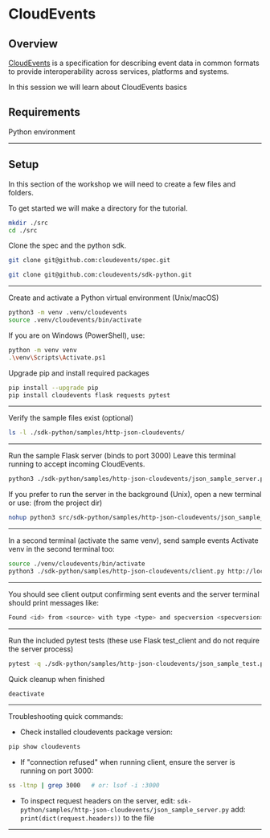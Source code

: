 # CloudEvents

## Overview

[CloudEvents](https://github.com/cloudevents/spec) is a specification for
describing event data in common formats to provide interoperability across
services, platforms and systems.

In this session we will learn about CloudEvents basics

## Requirements

Python environment

---

## Setup

In this section of the workshop we will need to create a few files and folders.

To get started we will make a directory for the tutorial.

```bash
mkdir ./src
cd ./src
```

Clone the spec and the python sdk.

```bash
git clone git@github.com:cloudevents/spec.git

git clone git@github.com:cloudevents/sdk-python.git
```

---

Create and activate a Python virtual environment (Unix/macOS)

```bash
python3 -m venv .venv/cloudevents
source .venv/cloudevents/bin/activate
```

If you are on Windows (PowerShell), use:

```bash
python -m venv venv
.\venv\Scripts\Activate.ps1
```

Upgrade pip and install required packages

```bash
pip install --upgrade pip
pip install cloudevents flask requests pytest
```

---

Verify the sample files exist (optional)

```bash
ls -l ./sdk-python/samples/http-json-cloudevents/
```

---

Run the sample Flask server (binds to port 3000) Leave this terminal running to
accept incoming CloudEvents.

```bash
python3 ./sdk-python/samples/http-json-cloudevents/json_sample_server.py
```

If you prefer to run the server in the background (Unix), open a new terminal or
use: (from the project dir)

```bash
nohup python3 src/sdk-python/samples/http-json-cloudevents/json_sample_server.py > server.log 2>&1 &
```

---

In a second terminal (activate the same venv), send sample events Activate venv
in the second terminal too:

```bash
source ./venv/cloudevents/bin/activate
python3 ./sdk-python/samples/http-json-cloudevents/client.py http://localhost:3000/
```

---

You should see client output confirming sent events and the server terminal
should print messages like:

```bash
Found <id> from <source> with type <type> and specversion <specversion>
```

---

Run the included pytest tests (these use Flask test_client and do not require
the server process)

```bash
pytest -q ./sdk-python/samples/http-json-cloudevents/json_sample_test.py
```

Quick cleanup when finished

```bash
deactivate
```

---

Troubleshooting quick commands:

- Check installed cloudevents package version:

```bash
pip show cloudevents
```

- If "connection refused" when running client, ensure the server is running on
  port 3000:

```bash
ss -ltnp | grep 3000   # or: lsof -i :3000
```

- To inspect request headers on the server, edit:
  `sdk-python/samples/http-json-cloudevents/json_sample_server.py` add:
  `print(dict(request.headers))` to the file

---
